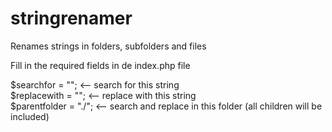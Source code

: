# stringrenamer
Renames strings in folders, subfolders and files

Fill in the required fields in de index.php file

$searchfor = ""; <-- search for this string<br />
$replacewith = ""; <-- replace with this string<br />
$parentfolder = "./"; <-- search and replace in this folder (all children will be included)

